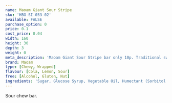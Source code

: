 ```yaml
---
name: Maoam Giant Sour Stripe
sku: 'HBG-SI-053-02'
available: FALSE
purchase_option: 0
price: 0.1
cost_price: 0.04
width: 160
height: 30
depth: 3
weight: 0
meta_description: 'Maoam Giant Sour Stripe bar only 10p. Traditional sweets and more at Humbugs Confectionery Store. Specialists in satisfying your sweet tooth!'
brand: Maoam
type: [Chewy, Wrapped]
flavour: [Cola, Lemon, Sour]
free: [Alcohol, Gluten, Nut]
ingredients: 'Sugar, Glucose Syrup, Vegetable Oil, Humectant (Sorbitol Syrup), Fruit Juice From Concentrate, Gelling Agent (Gelatine), Citric Acid, Fruit & Plant Concentrates, Flavouring, Invert Sugar Syrup'
---
```

Sour chew bar.